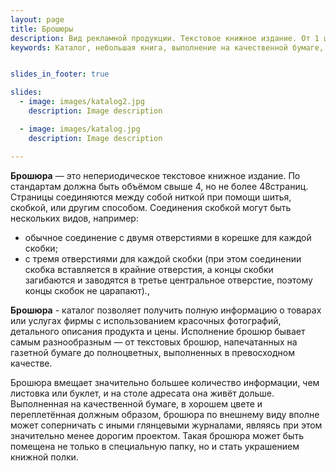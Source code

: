 ```yaml
---
layout: page
title: Брошюры
description: Вид рекламной продукции. Текстовое книжное издание. От 1 штуки. Быстро, эффективно, качественно.
keywords: Каталог, небольшая книга, выполнение на качественной бумаге, в хорошем цвете.


slides_in_footer: true

slides:
  - image: images/katalog2.jpg
    description: Image description

  - image: images/katalog.jpg
    description: Image description

---
```


**Брошюра** — это непериодическое текстовое книжное издание. По стандартам должна быть объёмом свыше 4, но не более 48страниц. Страницы соединяются между собой ниткой при помощи шитья, скобкой, или другим способом. Соединения скобкой могут быть нескольких видов, например:  

 - обычное соединение с двумя отверстиями в корешке для каждой скобки; 
 - с тремя отверстиями для каждой скобки (при этом соединении скобка вставляется в крайние отверстия, а концы скобки загибаются и заводятся в третье     центральное отверстие, поэтому концы скобок не царапают).,
 
**Брошюра** - каталог позволяет получить полную информацию о товарах или услугах фирмы с использованием красочных фотографий, детального описания      продукта и цены. Исполнение брошюр бывает самым разнообразным — от текстовых брошюр, напечатанных на газетной бумаге до полноцветных, выполненных в превосходном качестве.

Брошюра вмещает значительно большее количество информации, чем листовка или буклет, и на столе адресата она живёт дольше. Выполненная на качественной бумаге, в хорошем цвете и переплетённая должным образом, брошюра по внешнему виду вполне может соперничать с иными глянцевыми журналами, являясь при этом значительно менее дорогим проектом. Такая брошюра может быть помещена не только в специальную папку, но и стать украшением книжной полки.

 